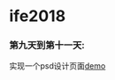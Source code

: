 # ife2018
### 第九天到第十一天:

实现一个psd设计页面[demo]( https://li3883502.github.io/ife2018/ZeroSchool/SixDay/test7.html)
